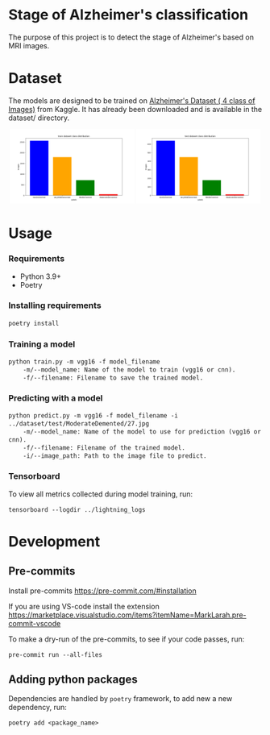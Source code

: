 # Stage of Alzheimer's classification

The purpose of this project is to detect the stage of Alzheimer's based on MRI images.

# Dataset

The models are designed to be trained on [Alzheimer's Dataset ( 4 class of Images)](https://www.kaggle.com/datasets/tourist55/alzheimers-dataset-4-class-of-images) from Kaggle.
It has already been downloaded and is available in the dataset/ directory.

<p align="center">
  <img src="images/train_dataset.png" alt="Train Dataset" width="49%" />
  <img src="images/test_dataset.png" alt="Test Dataset" width="49%" />
</p>

# Usage

### Requirements
* Python 3.9+
* Poetry

### Installing requirements
```bash
poetry install
```

### Training a model

    python train.py -m vgg16 -f model_filename
        -m/--model_name: Name of the model to train (vgg16 or cnn).
        -f/--filename: Filename to save the trained model.

### Predicting with a model

    python predict.py -m vgg16 -f model_filename -i ../dataset/test/ModerateDemented/27.jpg
        -m/--model_name: Name of the model to use for prediction (vgg16 or cnn).
        -f/--filename: Filename of the trained model.
        -i/--image_path: Path to the image file to predict.
 
### Tensorboard
To view all metrics collected during model training, run:
```
tensorboard --logdir ../lightning_logs
```

# Development
## Pre-commits
Install pre-commits
https://pre-commit.com/#installation

If you are using VS-code install the extension https://marketplace.visualstudio.com/items?itemName=MarkLarah.pre-commit-vscode

To make a dry-run of the pre-commits, to see if your code passes, run:
```
pre-commit run --all-files
```


## Adding python packages
Dependencies are handled by `poetry` framework, to add new a new dependency, run:
```
poetry add <package_name>
```
